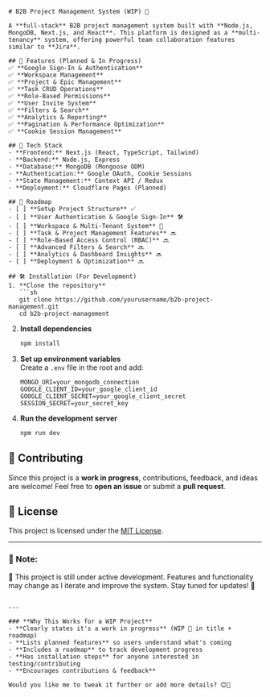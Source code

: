 
```
# B2B Project Management System (WIP) 🚧

A **full-stack** B2B project management system built with **Node.js, MongoDB, Next.js, and React**. This platform is designed as a **multi-tenancy** system, offering powerful team collaboration features similar to **Jira**.

## 🌟 Features (Planned & In Progress)
✅ **Google Sign-In & Authentication**  
✅ **Workspace Management**  
✅ **Project & Epic Management**  
✅ **Task CRUD Operations**  
✅ **Role-Based Permissions**  
✅ **User Invite System**  
✅ **Filters & Search**  
✅ **Analytics & Reporting**  
✅ **Pagination & Performance Optimization**  
✅ **Cookie Session Management**  

## 🚀 Tech Stack
- **Frontend:** Next.js (React, TypeScript, Tailwind)  
- **Backend:** Node.js, Express  
- **Database:** MongoDB (Mongoose ODM)  
- **Authentication:** Google OAuth, Cookie Sessions  
- **State Management:** Context API / Redux  
- **Deployment:** Cloudflare Pages (Planned)  

## 📌 Roadmap
- [ ] **Setup Project Structure** ✅  
- [ ] **User Authentication & Google Sign-In** 🛠️  
- [ ] **Workspace & Multi-Tenant System** 🔄  
- [ ] **Task & Project Management Features** 🔜  
- [ ] **Role-Based Access Control (RBAC)** 🔜  
- [ ] **Advanced Filters & Search** 🔜  
- [ ] **Analytics & Dashboard Insights** 🔜  
- [ ] **Deployment & Optimization** 🔜  

## 🛠️ Installation (For Development)
1. **Clone the repository**  
   ```sh
   git clone https://github.com/yourusername/b2b-project-management.git
   cd b2b-project-management
   ```

2. **Install dependencies**  
   ```sh
   npm install
   ```

3. **Set up environment variables**  
   Create a `.env` file in the root and add:  
   ```env
   MONGO_URI=your_mongodb_connection
   GOOGLE_CLIENT_ID=your_google_client_id
   GOOGLE_CLIENT_SECRET=your_google_client_secret
   SESSION_SECRET=your_secret_key
   ```

4. **Run the development server**  
   ```sh
   npm run dev
   ```

## 🤝 Contributing
Since this project is a **work in progress**, contributions, feedback, and ideas are welcome! Feel free to **open an issue** or submit a **pull request**.

## 📜 License
This project is licensed under the [MIT License](LICENSE).

---

### **📢 Note:**
🔹 This project is still under active development. Features and functionality may change as I iterate and improve the system. Stay tuned for updates! 🚀
```

---

### **Why This Works for a WIP Project**
- **Clearly states it's a work in progress** (WIP 🚧 in title + roadmap)  
- **Lists planned features** so users understand what's coming  
- **Includes a roadmap** to track development progress  
- **Has installation steps** for anyone interested in testing/contributing  
- **Encourages contributions & feedback**  

Would you like me to tweak it further or add more details? 😊🚀
